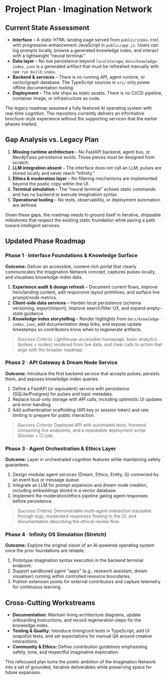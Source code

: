 # Project Plan · Imagination Network

## Current State Assessment

- **Interface** – A static HTML landing page served from `public/index.html` with progressive-enhancement JavaScript in `public/app.js`. Users can log prompts locally, browse a generated knowledge index, and interact with a lightweight “neural terminal.”
- **Data layer** – No live persistence beyond `localStorage`; `docs/knowledge-index.json` is a generated artifact that must be refreshed manually with `npm run build:index`.
- **Backend & services** – There is no running API, agent runtime, or vector/graph database. The TypeScript sources in `src/` only power offline documentation tooling.
- **Deployment** – The site ships as static assets. There is no CI/CD pipeline, container image, or infrastructure as code.

The legacy roadmap assumed a fully featured AI operating system with real-time cognition. The repository currently delivers an informative brochure-style experience without the supporting services that the earlier phases implied.

## Gap Analysis vs. Legacy Plan

1. **Missing runtime architecture** – No FastAPI backend, agent bus, or Neo4j/Faiss persistence exists. Those pieces must be designed from scratch.
2. **LLM integration absent** – The interface does not call an LLM; pulses are stored locally and never reach “Infinity.”
3. **Ethics & moderation layer** – No filtering mechanisms are implemented beyond the poetic copy within the UI.
4. **Terminal simulation** – The “neural terminal” echoes static commands and has no backend to execute imagination syntax.
5. **Operational tooling** – No tests, observability, or deployment automation are defined.

Given these gaps, the roadmap needs to ground itself in iterative, shippable milestones that respect the existing static foundation while paving a path toward intelligent services.

## Updated Phase Roadmap

### Phase 1 · Interface Foundations & Knowledge Surface
**Outcome:** Deliver an accessible, content-rich portal that clearly communicates the Imagination Network concept, captures pulses locally, and visualises knowledge-index data.

1. **Experience audit & design refresh** – Document current flows, improve hero/landing content, add responsive layout primitives, and surface live prompt/node metrics.
2. **Client-side data services** – Harden local persistence (schema versioning, export/import), improve search/filter UX, and expand empty-state guidance.
3. **Knowledge index storytelling** – Render highlights from `docs/knowledge-index.json`, add documentation deep links, and expose update timestamps so contributors know when to regenerate artifacts.

> _Success Criteria:_ Lighthouse-accessible homepage, basic analytics (pulses + nodes) rendered from live data, and clear calls to action that align with the broader roadmap.

### Phase 2 · API Gateway & Dream Node Service
**Outcome:** Introduce the first backend service that accepts pulses, persists them, and exposes knowledge-index queries.

1. Define a FastAPI (or equivalent) service with persistence (SQLite/Postgres) for pulses and topic metadata.
2. Replace local-only storage with API calls, including optimistic UI updates and error handling.
3. Add authentication scaffolding (API key or session token) and rate limiting to prepare for public interaction.

> _Success Criteria:_ Deployed API with automated tests, frontend consuming live endpoints, and a repeatable deployment script (Docker + CI job).

### Phase 3 · Agent Orchestration & Ethics Layer
**Outcome:** Layer in orchestrated cognition features while maintaining safety guarantees.

1. Design modular agent services (Dream, Ethics, Entity, Q) connected by an event bus or message queue.
2. Integrate an LLM for prompt expansion and dream-node creation, including embeddings stored in a vector database.
3. Implement the moderation/ethics pipeline gating agent responses before persistence.

> _Success Criteria:_ Demonstrable multi-agent interaction traceable through logs, moderated responses flowing to the UI, and documentation describing the ethical review flow.

### Phase 4 · Infinity OS Simulation (Stretch)
**Outcome:** Explore the original vision of an AI-powered operating system once the prior foundations are reliable.

1. Prototype imagination syntax execution in the backend terminal endpoint.
2. Support sandboxed agent “apps” (e.g., research assistant, dream visualiser) running within controlled resource boundaries.
3. Publish extension points for external contributors and capture telemetry for continuous learning.

## Cross-Cutting Workstreams

- **Documentation:** Maintain living architecture diagrams, update onboarding instructions, and record regeneration steps for the knowledge index.
- **Testing & Quality:** Introduce linting/unit tests in TypeScript, add UI snapshot tests, and set expectations for manual QA around creative interactions.
- **Community & Ethics:** Define contribution guidelines emphasising safety, tone, and respectful imaginative exploration.

This refocused plan turns the poetic ambition of the Imagination Network into a set of grounded, iterative deliverables while preserving space for future expansion.

